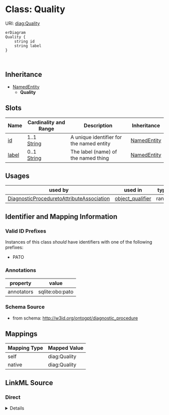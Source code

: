 # Class: Quality



URI: [diag:Quality](http://w3id.org/ontogpt/diagnostic_procedure/Quality)


```mermaid
erDiagram
Quality {
    string id  
    string label  
}



```




## Inheritance
* [NamedEntity](NamedEntity.md)
    * **Quality**



## Slots

| Name | Cardinality and Range | Description | Inheritance |
| ---  | --- | --- | --- |
| [id](id.md) | 1..1 <br/> [String](String.md) | A unique identifier for the named entity | [NamedEntity](NamedEntity.md) |
| [label](label.md) | 0..1 <br/> [String](String.md) | The label (name) of the named thing | [NamedEntity](NamedEntity.md) |





## Usages

| used by | used in | type | used |
| ---  | --- | --- | --- |
| [DiagnosticProceduretoAttributeAssociation](DiagnosticProceduretoAttributeAssociation.md) | [object_qualifier](object_qualifier.md) | range | [Quality](Quality.md) |






## Identifier and Mapping Information


### Valid ID Prefixes

Instances of this class *should* have identifiers with one of the following prefixes:

* PATO






### Annotations

| property | value |
| --- | --- |
| annotators | sqlite:obo:pato |



### Schema Source


* from schema: http://w3id.org/ontogpt/diagnostic_procedure





## Mappings

| Mapping Type | Mapped Value |
| ---  | ---  |
| self | diag:Quality |
| native | diag:Quality |





## LinkML Source

<!-- TODO: investigate https://stackoverflow.com/questions/37606292/how-to-create-tabbed-code-blocks-in-mkdocs-or-sphinx -->

### Direct

<details>
```yaml
name: Quality
id_prefixes:
- PATO
annotations:
  annotators:
    tag: annotators
    value: sqlite:obo:pato
from_schema: http://w3id.org/ontogpt/diagnostic_procedure
rank: 1000
is_a: NamedEntity

```
</details>

### Induced

<details>
```yaml
name: Quality
id_prefixes:
- PATO
annotations:
  annotators:
    tag: annotators
    value: sqlite:obo:pato
from_schema: http://w3id.org/ontogpt/diagnostic_procedure
rank: 1000
is_a: NamedEntity
attributes:
  id:
    name: id
    annotations:
      prompt.skip:
        tag: prompt.skip
        value: 'true'
    description: A unique identifier for the named entity
    comments:
    - this is populated during the grounding and normalization step
    from_schema: http://w3id.org/ontogpt/diagnostic_procedure
    rank: 1000
    identifier: true
    alias: id
    owner: Quality
    domain_of:
    - NamedEntity
    - Publication
    range: string
  label:
    name: label
    annotations:
      owl:
        tag: owl
        value: AnnotationProperty, AnnotationAssertion
    description: The label (name) of the named thing
    from_schema: http://w3id.org/ontogpt/diagnostic_procedure
    aliases:
    - name
    rank: 1000
    slot_uri: rdfs:label
    alias: label
    owner: Quality
    domain_of:
    - NamedEntity
    range: string

```
</details>